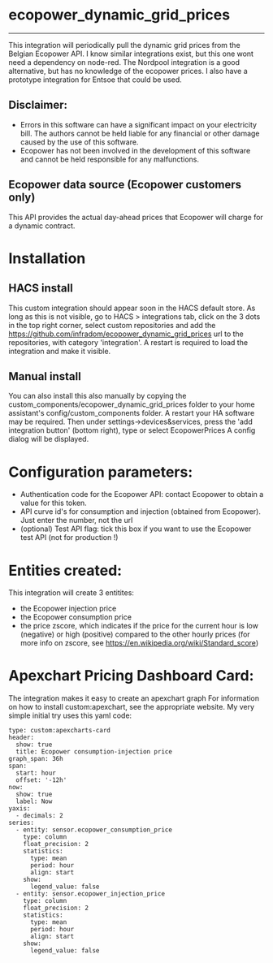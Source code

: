 # ecopower_dynamic_grid_prices

--------

This integration will periodically pull the dynamic grid prices from the Belgian Ecopower API.
I know similar integrations exist, but this one wont need a dependency on node-red. 
The Nordpool integration is a good alternative, but has no knowledge of the ecopower prices.
I also have a prototype integration for Entsoe that could be used.

## Disclaimer:
 - Errors in this software can have a significant impact on your electricity bill.
 The authors cannot be held liable for any financial or other damage caused by the use of this software. 
 - Ecopower has not been involved in the development of this software and cannot be held responsible for any malfunctions.

## Ecopower data source (Ecopower customers only)
This API provides the actual day-ahead prices that Ecopower will charge for a dynamic contract.

# Installation

## HACS install
This custom integration should appear soon in the HACS default store. 
As long as this is not visible,  go to HACS > integrations tab, click on the 3 dots in the top right corner, select custom repositories and add the https://github.com/infradom/ecopower_dynamic_grid_prices url to the repositories, with category 'integration'. A restart is required to load the integration and make it visible.

## Manual install
You can also install this also manually by copying the custom_components/ecopower_dynamic_grid_prices folder to your home assistant's config/custom_components folder. A restart your HA software may be required.
Then under settings->devices&services, press the 'add integration button' (bottom right), type or select EcopowerPrices 
A config dialog will be displayed.

# Configuration parameters:

- Authentication code for the Ecopower API: contact Ecopower to obtain a value for this token. 
- API curve id's for consumption and injection (obtained from Ecopower). Just enter the number, not the url
- (optional) Test API flag: tick this box if you want to use the Ecopower test API (not for production !)

# Entities created:
This integration will create 3 entitites:
- the Ecopower injection price
- the Ecopower consumption price
- the price zscore, which indicates if the price for the current hour is low (negative) or high (positive) compared to the other hourly prices (for more info on zscore, see https://en.wikipedia.org/wiki/Standard_score)

# Apexchart Pricing Dashboard Card:
The integration makes it easy to create an apexchart graph 
For information on how to install custom:apexchart, see the appropriate website.
My very simple initial try uses this yaml code:

```
type: custom:apexcharts-card
header:
  show: true
  title: Ecopower consumption-injection price
graph_span: 36h
span:
  start: hour
  offset: '-12h'
now:
  show: true
  label: Now
yaxis:
  - decimals: 2
series:
  - entity: sensor.ecopower_consumption_price
    type: column
    float_precision: 2
    statistics:
      type: mean
      period: hour
      align: start
    show:
      legend_value: false
  - entity: sensor.ecopower_injection_price
    type: column
    float_precision: 2
    statistics:
      type: mean
      period: hour
      align: start
    show:
      legend_value: false


```



